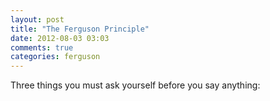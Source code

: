 ```yaml
---
layout: post
title: "The Ferguson Principle"
date: 2012-08-03 03:03
comments: true
categories: ferguson
---
```


Three things you must ask yourself before you say anything:

